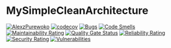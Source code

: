# MySimpleCleanArchitecture
[![AlexzPurewoko](https://circleci.com/gh/AlexzPurewoko/MySimpleCleanArchitecture.svg?style=shield)](https://circleci.com/gh/AlexzPurewoko/MySimpleCleanArchitecture)
[![codecov](https://codecov.io/gh/AlexzPurewoko/MySimpleCleanArchitecture/branch/master/graph/badge.svg?token=536NTAISBF)](https://codecov.io/gh/AlexzPurewoko/MySimpleCleanArchitecture)
[![Bugs](https://sonarcloud.io/api/project_badges/measure?project=AlexzPurewoko_MySimpleCleanArchitecture&metric=bugs)](https://sonarcloud.io/dashboard?id=AlexzPurewoko_MySimpleCleanArchitecture)
[![Code Smells](https://sonarcloud.io/api/project_badges/measure?project=AlexzPurewoko_MySimpleCleanArchitecture&metric=code_smells)](https://sonarcloud.io/dashboard?id=AlexzPurewoko_MySimpleCleanArchitecture)
[![Maintainability Rating](https://sonarcloud.io/api/project_badges/measure?project=AlexzPurewoko_MySimpleCleanArchitecture&metric=sqale_rating)](https://sonarcloud.io/dashboard?id=AlexzPurewoko_MySimpleCleanArchitecture)
[![Quality Gate Status](https://sonarcloud.io/api/project_badges/measure?project=AlexzPurewoko_MySimpleCleanArchitecture&metric=alert_status)](https://sonarcloud.io/dashboard?id=AlexzPurewoko_MySimpleCleanArchitecture)
[![Reliability Rating](https://sonarcloud.io/api/project_badges/measure?project=AlexzPurewoko_MySimpleCleanArchitecture&metric=reliability_rating)](https://sonarcloud.io/dashboard?id=AlexzPurewoko_MySimpleCleanArchitecture)
[![Security Rating](https://sonarcloud.io/api/project_badges/measure?project=AlexzPurewoko_MySimpleCleanArchitecture&metric=security_rating)](https://sonarcloud.io/dashboard?id=AlexzPurewoko_MySimpleCleanArchitecture)
[![Vulnerabilities](https://sonarcloud.io/api/project_badges/measure?project=AlexzPurewoko_MySimpleCleanArchitecture&metric=vulnerabilities)](https://sonarcloud.io/dashboard?id=AlexzPurewoko_MySimpleCleanArchitecture)
